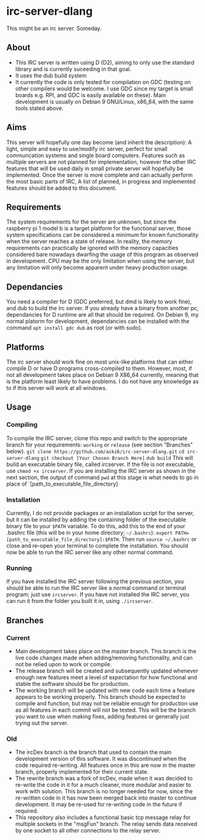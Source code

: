 # irc-server-dlang
This might be an irc server. Someday.

## About
* This IRC server is written using D (D2), aiming to only use the standard library and is currently suceeding in that goal.
* It uses the dub build system
* It currently the code is only tested for compilation on GDC (testing on other compilers would be welcome. I use GDC since my target is small boards e.g. RPI, and GDC is easily available on these). Main development is usually on Debian 9 GNU/Linux, x86_64, with the same tools stated above.

## Aims
This server will hopefully one day become (and inherit the description): A light, simple and easy to use/modify irc server, perfect for small communcation systems and single board computers.
Features such as multiple servers are not planned for implementation, however the other IRC features that will be used daily in small private server will hopefully be implemented. Once the server is more complete and can actually perform the most basic parts of IRC, A list of planned, in progress and implemented features should be added to this document.

## Requirements
The system requirements for the server are unknown, but since the raspberry pi 1 model b is a target platform for the functional server, those system specifications can be considered a minimum for known functionality when the server reaches a state of release. In reality, the memory requirements can practically be ignored with the memory capacities considered bare nowadays dwarfing the usage of this program as observed in development. CPU may be the only limitation when using the server, but any limitation will only become apparent under heavy production usage.

## Dependancies
You need a compiler for D (GDC preferred, but dmd is likely to work fine), and dub to build the irc server. If you already have a binary from another pc, dependancies for D runtime are all that should be required. On Debian 9, my normal platorm for development, dependancies can be installed with the command `apt install gdc dub` as root (or with sudo).

## Platforms
The irc server should work fine on most unix-like platforms that can either compile D or have D programs cross-compiled to them. However, most, if not all development takes place on Debian 9 X86_64 currently, meaning that is the platform least likely to have problems. I do not have any knowledge as to if this server will work at all windows.

## Usage
### Compiling
To compile the IRC server, clone this repo and switch to the appropriate branch for your requirements: `working` or `release` (see section "Branches" below).
`git clone https://github.com/aski6/irc-server-dlang.git`
`cd irc-server-dlang`
`git checkout [Your Chosen Branch Here]`
`dub build`
This will build an executable binary file, called ircserver. If the file is not executable, use `chmod +x ircserver`.
If you are installing the IRC server as shown in the next section, the output of command `pwd` at this stage is what needs to go in place of `[path_to_executable_file_directory]

### Installation
Currently, I do not provide packages or an installation script for the server, but it can be installed by adding the containing folder of the executable binary file to your `$PATH` variable.
To do this, add this to the end of your .bashrc file (this will be in your home directory; `~/.bashrc`): `export PATH=[path_to_executable_file_directory]:$PATH`.
Then run `source ~/.bashrc` or close and re-open your terminal to complete the installation. You should now be able to run the IRC server like any other normal command.

### Running
If you have installed the IRC server following the previous section, you should be able to run the IRC server like a normal command or terminal program; just use `ircserver`.
If you have not installed the IRC server, you can run it from the folder you built it in, using `./ircserver`.

## Branches
### Current
* Main development takes place on the master branch. This branch is the live code changes made when adding/removing functionality, and can not be relied upon to work or compile.
* The release branch will be created and subsequently updated whenever enough new features meet a level of expectation for how functional and stable the software should be for production.
* The working branch will be updated with new code each time a feature appears to be working properly. This branch should be expected to compile and function, but may not be reliable enough for production use as all features in each commit will not be tested. This will be the branch you want to use when making fixes, adding features or generally just trying out the server.

### Old
* The ircDev branch is the branch that used to contain the main development version of this software. It was discontinued when the code required re-writing. All features once in this are now in the master branch, properly implemented for their current state.
* The rewrite branch was a fork of ircDev, made when it was decided to re-write the code in it for a much cleaner, more modular and easier to work with solution. This branch is no longer needed for now, since the re-written code in it has now been merged back into master to continue development. It may be re-used for re-writing code in the future if required.
* This repository also includes a functional basic tcp message relay for multiple sockets in the "msgFun" branch. The relay sends data received by one socket to all other connections to the relay server.
